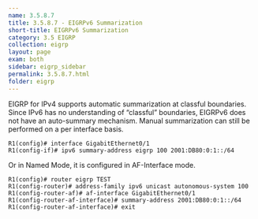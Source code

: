 ```yaml
---
name: 3.5.8.7
title: 3.5.8.7 - EIGRPv6 Summarization
short-title: EIGRPv6 Summarization
category: 3.5 EIGRP
collection: eigrp
layout: page
exam: both
sidebar: eigrp_sidebar
permalink: 3.5.8.7.html
folder: eigrp
---
```

EIGRP for IPv4 supports automatic summarization at classful boundaries. Since IPv6 has no understanding of “classful” boundaries, EIGRPv6 does not have an auto-summary mechanism. Manual summarization can still be performed on a per interface basis.
```
R1(config)# interface GigabitEthernet0/1
R1(config-if)# ipv6 summary-address eigrp 100 2001:DB80:0:1::/64
```
Or in Named Mode, it is configured in AF-Interface mode.
```
R1(config)# router eigrp TEST
R1(config-router)# address-family ipv6 unicast autonomous-system 100
R1(config-router-af)# af-interface GigabitEthernet0/1
R1(config-router-af-interface)# summary-address 2001:DB80:0:1::/64
R1(config-router-af-interface)# exit
```
